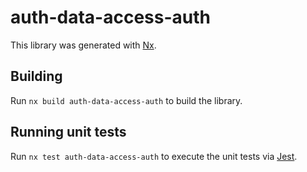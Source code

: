 # auth-data-access-auth

This library was generated with [Nx](https://nx.dev).

## Building

Run `nx build auth-data-access-auth` to build the library.

## Running unit tests

Run `nx test auth-data-access-auth` to execute the unit tests via [Jest](https://jestjs.io).
